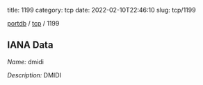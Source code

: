 title: 1199
category: tcp
date: 2022-02-10T22:46:10
slug: tcp/1199

[portdb](/) / [tcp](/category/tcp.html) / 1199


## IANA Data

_Name:_ dmidi

_Description:_ DMIDI

